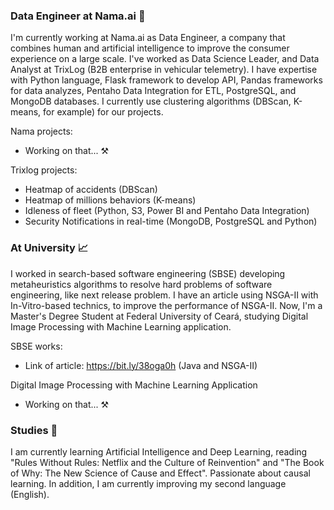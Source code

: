 ### Data Engineer at Nama.ai 🔭

I'm currently working at Nama.ai as Data Engineer, a company that combines human and artificial intelligence to improve the consumer experience on a large scale. I've worked as Data Science Leader, and Data Analyst at TrixLog (B2B enterprise in vehicular telemetry). I have expertise with Python language, Flask framework to develop API, Pandas frameworks for data analyzes, Pentaho Data Integration for ETL, PostgreSQL, and MongoDB databases. I currently use clustering algorithms (DBScan, K-means, for example) for our projects.

Nama projects:

- Working on that... :hammer_and_pick:

Trixlog projects:

- Heatmap of accidents (DBScan)
- Heatmap of millions behaviors (K-means)
- Idleness of fleet (Python, S3, Power BI and Pentaho Data Integration)
- Security Notifications in real-time (MongoDB, PostgreSQL and Python)

### At University :chart_with_upwards_trend:

I worked in search-based software engineering (SBSE) developing metaheuristics algorithms to resolve hard problems of software engineering, like next release problem. I have an article using NSGA-II with In-Vitro-based technics, to improve the performance of NSGA-II. Now, I'm a Master's Degree Student at Federal University of Ceará, studying Digital Image Processing with Machine Learning application.

SBSE works:

- Link of article: https://bit.ly/38oga0h (Java and NSGA-II)

Digital Image Processing with Machine Learning Application

- Working on that... :hammer_and_pick:


### Studies :closed_book:

I am currently learning Artificial Intelligence and Deep Learning, reading "Rules Without Rules: Netflix and the Culture of Reinvention" and "The Book of Why: The New Science of Cause and Effect". Passionate about causal learning. In addition, I am currently improving my second language (English).

<!--
**atila-freitas/atila-freitas** is a ✨ _special_ ✨ repository because its `README.md` (this file) appears on your GitHub profile.

Here are some ideas to get you started:

- 🔭 I’m currently working on ...
- 🌱 I’m currently learning ...
- 👯 I’m looking to collaborate on ...
- 🤔 I’m looking for help with ...
- 💬 Ask me about ...
- 📫 How to reach me: ...
- 😄 Pronouns: ...
- ⚡ Fun fact: ...
-->
